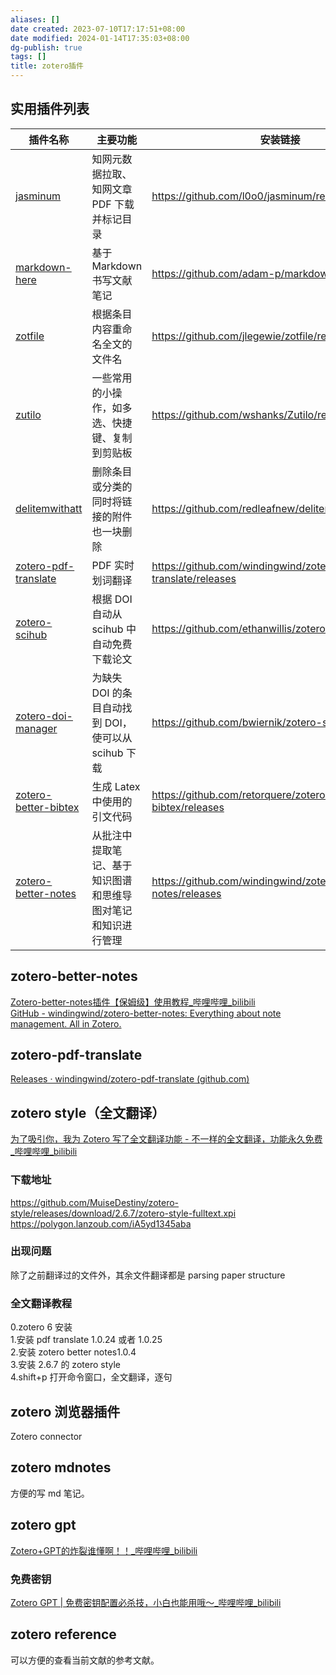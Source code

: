 ```yaml
---
aliases: []
date created: 2023-07-10T17:17:51+08:00
date modified: 2024-01-14T17:35:03+08:00
dg-publish: true
tags: []
title: zotero插件
---
```


## 实用插件列表

| 插件名称                                                                             | 主要功能                                                     | 安装链接                                                       |
|--------------------------------------------------------------------------------------|--------------------------------------------------------------|----------------------------------------------------------------|
| [jasminum](https://github.com/l0o0/jasminum/releases/)                               | 知网元数据拉取、知网文章 PDF 下载并标记目录                    | <https://github.com/l0o0/jasminum/releases/>                   |
| [markdown-here](https://github.com/adam-p/markdown-here/releases)                    | 基于 Markdown 书写文献笔记                                     | <https://github.com/adam-p/markdown-here/releases>             |
| [zotfile](https://github.com/jlegewie/zotfile/releases)                              | 根据条目内容重命名全文的文件名                               | <https://github.com/jlegewie/zotfile/releases>                 |
| [zutilo](https://github.com/wshanks/Zutilo/releases)                                 | 一些常用的小操作，如多选、快捷键、复制到剪贴板               | <https://github.com/wshanks/Zutilo/releases>                   |
| [delitemwithatt](https://github.com/redleafnew/delitemwithatt/releases)              | 删除条目或分类的同时将链接的附件也一块删除                   | <https://github.com/redleafnew/delitemwithatt/releases>        |
| [zotero-pdf-translate](https://github.com/windingwind/zotero-pdf-translate/releases) | PDF 实时划词翻译                                              | <https://github.com/windingwind/zotero-pdf-translate/releases> |
| [zotero-scihub](https://github.com/ethanwillis/zotero-scihub/releases)               | 根据 DOI 自动从 scihub 中自动免费下载论文                        | <https://github.com/ethanwillis/zotero-scihub/releases>        |
| [zotero-doi-manager](https://github.com/bwiernik/zotero-shortdoi/releases)           | 为缺失 DOI 的条目自动找到 DOI，使可以从 scihub 下载               | <https://github.com/bwiernik/zotero-shortdoi/releases>         |
| [zotero-better-bibtex](https://github.com/retorquere/zotero-better-bibtex/releases)  | 生成 Latex 中使用的引文代码                                    | <https://github.com/retorquere/zotero-better-bibtex/releases>  |
| [zotero-better-notes](https://github.com/windingwind/zotero-better-notes/releases)   | 从批注中提取笔记、基于知识图谱和思维导图对笔记和知识进行管理 | <https://github.com/windingwind/zotero-better-notes/releases>  |
## zotero-better-notes
[Zotero-better-notes插件【保姆级】使用教程_哔哩哔哩_bilibili](https://www.bilibili.com/video/BV1AG4y1q7hU/?spm_id_from=autoNext&vd_source=20cb3e7c6ad3d64f0eb2d763ff005080)  
[GitHub - windingwind/zotero-better-notes: Everything about note management. All in Zotero.](https://github.com/windingwind/zotero-better-notes)
## zotero-pdf-translate
[Releases · windingwind/zotero-pdf-translate (github.com)](https://github.com/windingwind/zotero-pdf-translate/releases)
## zotero style（全文翻译）
[为了吸引你，我为 Zotero 写了全文翻译功能 - 不一样的全文翻译，功能永久免费\_哔哩哔哩\_bilibili](https://www.bilibili.com/video/BV14h4y127TB/?buvid=XY630CE669F34078F341989B1EE06E60B0127&is_story_h5=false&mid=g8UDjEqHIS5oCexxb9oAEQ%3D%3D&p=1&plat_id=116&share_from=ugc&share_medium=android&share_plat=android&share_session_id=5ebaf10a-a152-4445-8b28-873c2b7dedb0&share_source=COPY&share_tag=s_i&timestamp=1689905894&unique_k=RoKMHHH&up_id=13557814)  
### 下载地址
https://github.com/MuiseDestiny/zotero-style/releases/download/2.6.7/zotero-style-fulltext.xpi  
https://polygon.lanzoub.com/iA5yd1345aba  
### 出现问题
除了之前翻译过的文件外，其余文件翻译都是 parsing paper structure
### 全文翻译教程
0.zotero 6 安装  
1.安装 pdf translate 1.0.24 或者 1.0.25  
2.安装 zotero better notes1.0.4  
3.安装 2.6.7 的 zotero style  
4.shift+p 打开命令窗口，全文翻译，逐句
## zotero 浏览器插件
Zotero connector
## zotero mdnotes
方便的写 md 笔记。
## zotero gpt
[Zotero+GPT的炸裂谁懂啊！！\_哔哩哔哩\_bilibili](https://www.bilibili.com/video/BV1LN411U7kZ/?spm_id_from=333.337.search-card.all.click)
### 免费密钥
[Zotero GPT | 免费密钥配置必杀技，小白也能用哦～\_哔哩哔哩\_bilibili](https://www.bilibili.com/video/BV1JP411Y7kz/?buvid=XY630CE669F34078F341989B1EE06E60B0127&is_story_h5=false&mid=g8UDjEqHIS5oCexxb9oAEQ%3D%3D&p=1&plat_id=116&share_from=ugc&share_medium=android&share_plat=android&share_session_id=53731ec7-662f-4e25-9600-0855b4881c64&share_source=COPY&share_tag=s_i&timestamp=1693186096&unique_k=M2AC2qO&up_id=381558745&vd_source=20cb3e7c6ad3d64f0eb2d763ff005080)
## zotero reference
可以方便的查看当前文献的参考文献。